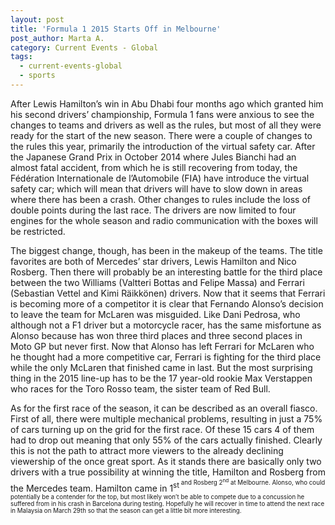 ```yaml
---
layout: post
title: 'Formula 1 2015 Starts Off in Melbourne'
post_author: Marta A.
category: Current Events - Global
tags:
  - current-events-global
  - sports
---
```


After Lewis Hamilton’s win in Abu Dhabi four months ago which granted him his second drivers’ championship, Formula 1 fans were anxious to see the changes to teams and drivers as well as the rules, but most of all they were ready for the start of the new season. There were a couple of changes to the rules this year, primarily the introduction of the virtual safety car.  After the Japanese Grand Prix in October 2014 where Jules Bianchi had an almost fatal accident, from which he is still recovering from today, the Fédération Internationale de l’Automobile (FIA) have introduce the virtual safety car; which will mean that drivers will have to slow down in areas where there has been a crash. Other changes to rules include the loss of double points during the last race. The drivers are now limited to four engines for the whole season and radio communication with the boxes will be restricted.

The biggest change, though, has been in the makeup of the teams. The title favorites are both of Mercedes’ star drivers, Lewis Hamilton and Nico Rosberg. Then there will probably be an interesting battle for the third place between the two Williams (Valtteri Bottas and Felipe Massa) and Ferrari (Sebastian Vettel and Kimi Räikkönen) drivers. Now that it seems that Ferrari is becoming more of a competitor it is clear that Fernando Alonso’s decision to leave the team for McLaren was misguided. Like Dani Pedrosa, who although not a F1 driver but a motorcycle racer, has the same misfortune as Alonso because has won three third places and three second places in Moto GP but never first. Now that Alonso has left Ferrari for McLaren who he thought had a more competitive car, Ferrari is fighting for the third place while the only McLaren that finished came in last. But the most surprising thing in the 2015 line-up has to be the 17 year-old rookie Max Verstappen who races for the Toro Rosso team, the sister team of Red Bull.

As for the first race of the season, it can be described as an overall fiasco. First of all, there were multiple mechanical problems, resulting in just a 75% of cars turning up on the grid for the first race. Of these 15 cars 4 of them had to drop out meaning that only 55% of the cars actually finished. Clearly this is not the path to attract more viewers to the already declining viewership of the once great sport. As it stands there are basically only two drivers with a true possibility at winning the title, Hamilton and Rosberg from the Mercedes team. Hamilton came in 1<sup>st<sup> and Rosberg 2<sup>nd</sup> at Melbourne. Alonso, who could potentially be a contender for the top, but most likely won’t be able to compete due to a concussion he suffered from in his crash in Barcelona during testing. Hopefully he will recover in time to attend the next race in Malaysia on March 29th so that the season can get a little bit more interesting.
